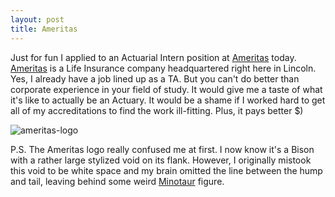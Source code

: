```yaml
---
layout: post
title: Ameritas
---
```


Just for fun I applied to an Actuarial Intern position at [Ameritas](https://www.ameritas.com/) today. [Ameritas](https://en.wikipedia.org/wiki/Ameritas) is a Life Insurance company headquartered right here in Lincoln. Yes, I already have a job lined up as a TA. But you can't do better than corporate experience in your field of study. It would give me a taste of what it's like to actually be an Actuary. It would be a shame if I worked hard to get all of my accreditations to find the work ill-fitting. Plus, it pays better $)

![ameritas-logo](https://www.ameritasinsight.com/wp-content/uploads/2014/06/Ameritas_Bison_Logo_tag.png)

P.S. The Ameritas logo really confused me at first. I now know it's a Bison with a rather large stylized void on its flank. However, I originally mistook this void to be white space and my brain omitted the line between the hump and tail, leaving behind some weird [Minotaur](https://en.wikipedia.org/wiki/Minotaur) figure.
